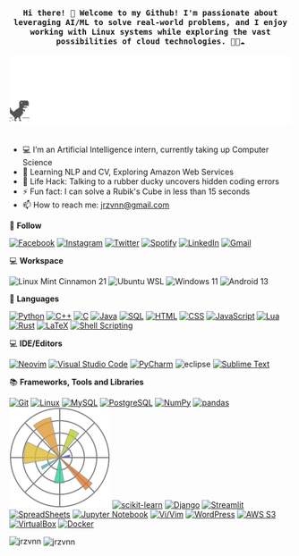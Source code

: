 
<h4 align="center"><samp> Hi there! 👋  Welcome to my Github! I'm passionate about leveraging AI/ML to solve real-world problems, and I enjoy working with Linux systems while exploring the vast possibilities of cloud technologies. 🤖🐧☁️ </samp></h4>

<div align="center">
	<img src="https://github.com/jrzvnn/jrzvnn/blob/main/screenshot.gif" alt="Trex.">
</div>
&nbsp; 

* 💻 I’m an Artificial Intelligence intern, currently taking up Computer Science 
* 🤖 Learning NLP and CV, Exploring Amazon Web Services
* 🎯 Life Hack: Talking to a rubber ducky uncovers hidden coding errors 
* ⚡ Fun fact: I can solve a Rubik's Cube in less than 15 seconds
* 📫 How to reach me: jrzvnn@gmail.com

💬 **Follow**

[![Facebook](https://img.shields.io/badge/Facebook-%231877F2.svg?style=for-the-badge&logo=Facebook&logoColor=white)](https://www.facebook.com/Horisyo/)
[![Instagram](https://img.shields.io/badge/Instagram-%23E4405F.svg?style=for-the-badge&logo=Instagram&logoColor=white)](https://www.instagram.com/jrzvnn_/)
[![Twitter](https://img.shields.io/badge/Twitter-%231DA1F2.svg?style=for-the-badge&logo=Twitter&logoColor=white)](https://twitter.com/jrz_studies)
[![Spotify](https://img.shields.io/badge/Spotify-%231ED760.svg?style=for-the-badge&logo=Spotify&logoColor=white)](https://open.spotify.com/user/217td4qrc6mzqjodfalmzjpdi?si=b93099b9078c4ccb)
[![LinkedIn](https://img.shields.io/badge/LinkedIn-%230077B5.svg?style=for-the-badge&logo=LinkedIn&logoColor=white)](https://www.linkedin.com/in/jrz-vnn/)
[![Gmail](https://img.shields.io/badge/Gmail-D14836?style=for-the-badge&logo=gmail&logoColor=white)](mailto:jrzvnn@gmail.com)

💻 **Workspace**

![Linux Mint Cinnamon 21](https://img.shields.io/badge/Linux%20Mint%20Cinnamon%2021-87CF3E?style=for-the-badge&logo=Linux%20Mint&logoColor=white)
![Ubuntu WSL](https://img.shields.io/badge/Ubuntu%20WSL-orange?style=for-the-badge&logo=Ubuntu&logoColor=white)
![Windows 11](https://img.shields.io/badge/Windows%2011-%230079d5.svg?style=for-the-badge&logo=Windows%2011&logoColor=white)
![Android 13](https://img.shields.io/badge/Android%2013-3DDC84?style=for-the-badge&logo=android&logoColor=white)

📓 **Languages**

[![Python](https://img.shields.io/badge/Python-%233776AB.svg?style=for-the-badge&logo=Python&logoColor=white)](https://www.python.org/)
[![C++](https://img.shields.io/badge/C++-%2300599C.svg?style=for-the-badge&logo=C%2B%2B&logoColor=white)](https://isocpp.org/)
[![C](https://img.shields.io/badge/C-%2300599C.svg?style=for-the-badge&logo=C&logoColor=white)](https://en.wikipedia.org/wiki/C_(programming_language))
[![Java](https://img.shields.io/badge/Java-%23ED8B00.svg?style=for-the-badge&logo=Java&logoColor=white)](https://www.java.com/)
[![SQL](https://img.shields.io/badge/SQL-%2300F.svg?style=for-the-badge&logo=MySQL&logoColor=white)](https://en.wikipedia.org/wiki/SQL)
[![HTML](https://img.shields.io/badge/HTML-%23E34F26.svg?style=for-the-badge&logo=HTML5&logoColor=white)](https://developer.mozilla.org/en-US/docs/Web/HTML)
[![CSS](https://img.shields.io/badge/CSS-%231572B6.svg?style=for-the-badge&logo=CSS3&logoColor=white)](https://developer.mozilla.org/en-US/docs/Web/CSS)
[![JavaScript](https://img.shields.io/badge/JavaScript-%23F7DF1E.svg?style=for-the-badge&logo=JavaScript&logoColor=white)](https://developer.mozilla.org/en-US/docs/Web/JavaScript)
[![Lua](https://img.shields.io/badge/Lua-%232C2D72.svg?style=for-the-badge&logo=Lua&logoColor=white)](https://www.lua.org/)
[![Rust](https://img.shields.io/badge/Rust-%23000000.svg?style=for-the-badge&logo=Rust&logoColor=white)](https://www.rust-lang.org/)
[![LaTeX](https://img.shields.io/badge/LaTeX-%23008080.svg?style=for-the-badge&logo=LaTeX&logoColor=white)](https://www.latex-project.org/)
[![Shell Scripting](https://img.shields.io/badge/Shell%20Scripting-%2300A7E7.svg?style=for-the-badge&logo=GNU%20Bash&logoColor=white)](https://www.gnu.org/software/bash/)

💻 **IDE/Editors**

[![Neovim](https://img.shields.io/badge/Neovim-%2357A143.svg?style=for-the-badge&logo=Neovim&logoColor=white)](https://neovim.io/)
[![Visual Studio Code](https://img.shields.io/badge/Visual%20Studio%20Code-%23007ACC.svg?style=for-the-badge&logo=Visual%20Studio%20Code&logoColor=white)](https://code.visualstudio.com/)
[![PyCharm](https://img.shields.io/badge/PyCharm-%23000000.svg?style=for-the-badge&logo=PyCharm&logoColor=white)](https://www.jetbrains.com/pycharm/)
![eclipse](https://img.shields.io/badge/Eclipse-%232C2255.svg?style=for-the-badge&logo=Eclipse%20IDE&logoColor=white)
[![Sublime Text](https://img.shields.io/badge/Sublime%20Text-%23FF9800.svg?style=for-the-badge&logo=Sublime%20Text&logoColor=white)](https://www.sublimetext.com/)

📚 **Frameworks, Tools and Libraries**

[![Git](https://img.shields.io/badge/Git-%23F05032.svg?style=for-the-badge&logo=Git&logoColor=white)](https://git-scm.com/)
[![Linux](https://img.shields.io/badge/Linux-%23FCC624.svg?style=for-the-badge&logo=Linux&logoColor=black)](https://www.linux.org/)
[![MySQL](https://img.shields.io/badge/MySQL-%234479A1.svg?style=for-the-badge&logo=MySQL&logoColor=white)](https://www.mysql.com/)
[![PostgreSQL](https://img.shields.io/badge/PostgreSQL-%23336791.svg?style=for-the-badge&logo=PostgreSQL&logoColor=white)](https://www.postgresql.org/)
[![NumPy](https://img.shields.io/badge/NumPy-%23013243.svg?style=for-the-badge&logo=NumPy&logoColor=white)](https://numpy.org/)
[![pandas](https://img.shields.io/badge/pandas-%23150458.svg?style=for-the-badge&logo=pandas&logoColor=white)](https://pandas.pydata.org/)
[![Matplotlib](./matplotlib.png)](https://matplotlib.org/)
[![scikit-learn](https://img.shields.io/badge/scikit--learn-%23F7931E.svg?style=for-the-badge&logo=scikit-learn&logoColor=white)](https://scikit-learn.org/)
[![Django](https://img.shields.io/badge/Django-%23092E20.svg?style=for-the-badge&logo=Django&logoColor=white)](https://www.djangoproject.com/)
[![Streamlit](https://img.shields.io/badge/Streamlit-%23FF4B4B.svg?style=for-the-badge&logo=Streamlit&logoColor=white)](https://streamlit.io/)
[![SpreadSheets](https://img.shields.io/badge/SpreadSheets-%231B5E20.svg?style=for-the-badge&logo=Google%20Sheets&logoColor=white)](https://www.google.com/sheets/about/)
[![Jupyter Notebook](https://img.shields.io/badge/Jupyter%20Notebook-%23F37626.svg?style=for-the-badge&logo=Jupyter&logoColor=white)](https://jupyter.org/)
[![Vi/Vim](https://img.shields.io/badge/Vi%2FVim-%23019733.svg?style=for-the-badge&logo=Vim&logoColor=white)](https://www.vim.org/)
[![WordPress](https://img.shields.io/badge/WordPress-%2321759B.svg?style=for-the-badge&logo=WordPress&logoColor=white)](https://wordpress.org/)
[![AWS S3](https://img.shields.io/badge/AWS%20S3-%23FF9900.svg?style=for-the-badge&logo=Amazon%20AWS&logoColor=white)](https://aws.amazon.com/s3/)
[![VirtualBox](https://img.shields.io/badge/VirtualBox-%23000000.svg?style=for-the-badge&logo=VirtualBox&logoColor=white)](https://www.virtualbox.org/)
[![Docker](https://img.shields.io/badge/Docker-%232496ED.svg?style=for-the-badge&logo=Docker&logoColor=white)](https://www.docker.com/)

<p><img align="left" src="https://github-readme-stats.vercel.app/api/top-langs?username=jrzvnn&show_icons=true&locale=en&layout=compact" alt="jrzvnn" /></p>
<p>&nbsp;<img align="center" src="https://github-readme-stats.vercel.app/api?username=jrzvnn&show_icons=true&locale=en" alt="jrzvnn" /></p>


